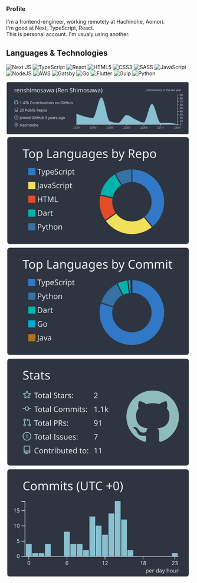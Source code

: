 ### Profile
<p>I'm a frontend-engineer, working remotely at Hachinohe, Aomori.<br />
I'm good at Next, TypeScript, React.<br />
This is personal account. I'm usualy using another.
</p>

## Languages & Technologies
![Next JS](https://img.shields.io/badge/Next-black?style=for-the-badge&logo=next.js&logoColor=white)
![TypeScript](https://img.shields.io/badge/typescript-%23007ACC.svg?style=for-the-badge&logo=typescript&logoColor=white)
![React](https://img.shields.io/badge/react-%2320232a.svg?style=for-the-badge&logo=react&logoColor=%2361DAFB)
![HTML5](https://img.shields.io/badge/html5-%23E34F26.svg?style=for-the-badge&logo=html5&logoColor=white)
![CSS3](https://img.shields.io/badge/css3-%231572B6.svg?style=for-the-badge&logo=css3&logoColor=white)
![SASS](https://img.shields.io/badge/SASS-hotpink.svg?style=for-the-badge&logo=SASS&logoColor=white)
![JavaScript](https://img.shields.io/badge/javascript-%23323330.svg?style=for-the-badge&logo=javascript&logoColor=%23F7DF1E)
![NodeJS](https://img.shields.io/badge/node.js-6DA55F?style=for-the-badge&logo=node.js&logoColor=white)
![AWS](https://img.shields.io/badge/AWS-%23FF9900.svg?style=for-the-badge&logo=amazon-aws&logoColor=white)
![Gatsby](https://img.shields.io/badge/-Gatsby-663399.svg?logo=gatsby&style=for-the-badge&logoColor=white)
![Go](https://img.shields.io/badge/-Go-76E1FE.svg?logo=go&style=for-the-badge&logoColor=white)
![Flutter](https://img.shields.io/badge/-Flutter-02569B.svg?logo=flutter&style=for-the-badge&logoColor=white)
![Gulp](https://img.shields.io/badge/-Gulp-f5f5f5.svg?logo=gulp&style=for-the-badge)
![Python](https://img.shields.io/badge/-Python-f5f5f5.svg?logo=python&style=for-the-badge)


[![](https://raw.githubusercontent.com/renshimosawa/renshimosawa/main/profile-summary-card-output/nord_dark/0-profile-details.svg)](https://github.com/vn7n24fzkq/github-profile-summary-cards)
[![](https://raw.githubusercontent.com/renshimosawa/renshimosawa/main/profile-summary-card-output/nord_dark/1-repos-per-language.svg)](https://github.com/vn7n24fzkq/github-profile-summary-cards) [![](https://raw.githubusercontent.com/renshimosawa/renshimosawa/main/profile-summary-card-output/nord_dark/2-most-commit-language.svg)](https://github.com/vn7n24fzkq/github-profile-summary-cards)
[![](https://raw.githubusercontent.com/renshimosawa/renshimosawa/main/profile-summary-card-output/nord_dark/3-stats.svg)](https://github.com/vn7n24fzkq/github-profile-summary-cards) [![](https://raw.githubusercontent.com/renshimosawa/renshimosawa/main/profile-summary-card-output/nord_dark/4-productive-time.svg)](https://github.com/vn7n24fzkq/github-profile-summary-cards)

